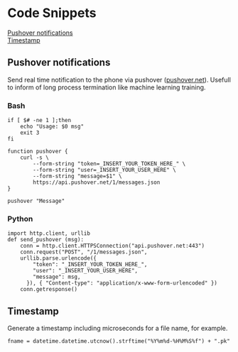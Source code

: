 # Code Snippets
[Pushover notifications](#Pushover-notifications)  
[Timestamp](#Timestamp)  

## Pushover notifications
Send real time notification to the phone via pushover ([pushover.net](https://pushover.net)). Usefull to inform of long process termination like machine learning training.  

### Bash 
```
if [ $# -ne 1 ];then
	echo "Usage: $0 msg"
	exit 3
fi

function pushover {
	curl -s \
  		--form-string "token=_INSERT_YOUR_TOKEN_HERE_" \
  		--form-string "user=_INSERT_YOUR_USER_HERE" \
  		--form-string "message=$1" \
  		https://api.pushover.net/1/messages.json
}

pushover "Message"
```
### Python
```
import http.client, urllib
def send_pushover (msg):
    conn = http.client.HTTPSConnection("api.pushover.net:443")
    conn.request("POST", "/1/messages.json",
    urllib.parse.urlencode({
        "token": "_INSERT_YOUR_TOKEN_HERE_",
        "user": "_INSERT_YOUR_USER_HERE",
        "message": msg,
      }), { "Content-type": "application/x-www-form-urlencoded" })
    conn.getresponse()
```
## Timestamp
Generate a timestamp including microseconds for a file name, for example.
```
fname = datetime.datetime.utcnow().strftime("%Y%m%d-%H%M%S%f") + ".pk"
```
